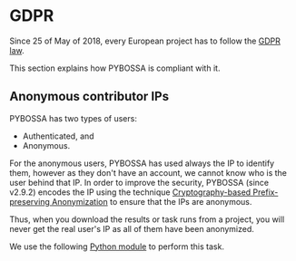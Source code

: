 # GDPR

Since 25 of May of 2018, every European project has to follow the [GDPR law](https://www.eugdpr.org/).

This section explains how PYBOSSA is compliant with it.

## Anonymous contributor IPs

PYBOSSA has two types of users:

* Authenticated, and
* Anonymous.

For the anonymous users, PYBOSSA has used always the IP to identify them, however as they don't have an
account, we cannot know who is the user behind that IP. In order to improve the security, PYBOSSA (since v2.9.2) 
encodes the IP using the technique [Cryptography-based  Prefix-preserving Anonymization](https://www.cc.gatech.edu/computing/Telecomm/projects/cryptopan/) to
ensure that the IPs are anonymous.

Thus, when you download the results or task runs from a project, you will never get the real user's IP as all of them
have been anonymized.

We use the following [Python module](https://github.com/keiichishima/yacryptopan) to perform this task.

